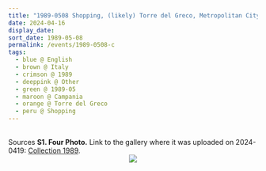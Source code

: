```yaml
---
title: "1989-0508 Shopping, (likely) Torre del Greco, Metropolitan City of Naples, Campania, Italy"
date: 2024-04-16
display_date: 
sort_date: 1989-05-08
permalink: /events/1989-0508-c
tags:
  - blue @ English
  - brown @ Italy
  - crimson @ 1989
  - deeppink @ Other
  - green @ 1989-05
  - maroon @ Campania
  - orange @ Torre del Greco
  - peru @ Shopping
---
```


<br>

<wave-list>
  <list-title color="DarkSeaGreen" width="40">Sources</list-title>
  <list-item color="BlanchedAlmond"  width="280"><b>S1. Four Photo.</b> Link to the gallery where it was uploaded on 2024-0419: <a href="https://eternalmoments.smugmug.com/Collections/Herbert-Reininger-Collection/1978/">Collection 1989</a>.</list-item>
</wave-list>

<div style="text-align: center"><img src="https://pub-bcc3cbe9b1e94ba1ac28915f7a3900fa.r2.dev/1989-0508-c_Shopping_(likely)_Torre_del_Greco_Metropolitan_City_of_Naples_Campania_Italy_04_(Photo_credit_Herbert_Reininger).jpg" /></div>